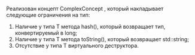 Реализован концепт ComplexConcept<T> , который накладывает следующие ограничения на тип:
1) Наличие у типа T метода hash(), который возвращает тип, конвертируемый в long;
2) Наличие у типа T метода toString(), который возвращает std::string;
3) Отсутствие у типа T виртуального деструктора.
